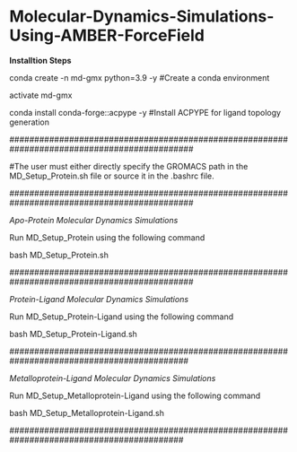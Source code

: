 # Molecular-Dynamics-Simulations-Using-AMBER-ForceField

**Installtion Steps**

conda create -n md-gmx python=3.9 -y   #Create a conda environment

activate md-gmx

conda install conda-forge::acpype -y   #Install ACPYPE for ligand topology generation

#############################################################################################

#The user must either directly specify the GROMACS path in the MD_Setup_Protein.sh file or source it in the .bashrc file.

#############################################################################################

*Apo-Protein Molecular Dynamics Simulations*

Run MD_Setup_Protein using the following command

bash MD_Setup_Protein.sh

#############################################################################################

*Protein-Ligand Molecular Dynamics Simulations*

Run MD_Setup_Protein-Ligand using the following command

bash MD_Setup_Protein-Ligand.sh

############################################################################################

*Metalloprotein-Ligand Molecular Dynamics Simulations*

Run MD_Setup_Metalloprotein-Ligand using the following command

bash MD_Setup_Metalloprotein-Ligand.sh

###########################################################################################
